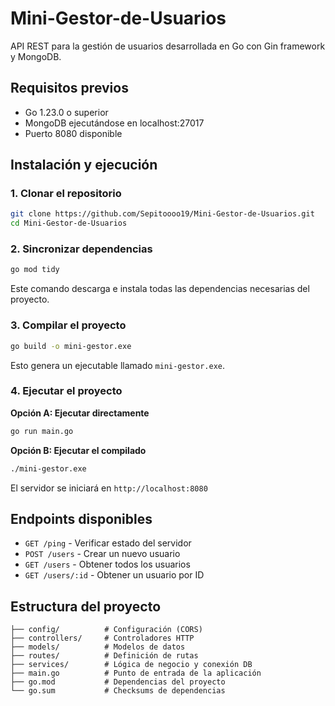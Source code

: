 # Mini-Gestor-de-Usuarios

API REST para la gestión de usuarios desarrollada en Go con Gin framework y MongoDB.

## Requisitos previos

- Go 1.23.0 o superior
- MongoDB ejecutándose en localhost:27017
- Puerto 8080 disponible

## Instalación y ejecución

### 1. Clonar el repositorio
```bash
git clone https://github.com/Sepitoooo19/Mini-Gestor-de-Usuarios.git
cd Mini-Gestor-de-Usuarios
```

### 2. Sincronizar dependencias
```bash
go mod tidy
```
Este comando descarga e instala todas las dependencias necesarias del proyecto.

### 3. Compilar el proyecto
```bash
go build -o mini-gestor.exe
```
Esto genera un ejecutable llamado `mini-gestor.exe`.

### 4. Ejecutar el proyecto

**Opción A: Ejecutar directamente**
```bash
go run main.go
```

**Opción B: Ejecutar el compilado**
```bash
./mini-gestor.exe
```

El servidor se iniciará en `http://localhost:8080`

## Endpoints disponibles

- `GET /ping` - Verificar estado del servidor
- `POST /users` - Crear un nuevo usuario
- `GET /users` - Obtener todos los usuarios
- `GET /users/:id` - Obtener un usuario por ID

## Estructura del proyecto

```
├── config/          # Configuración (CORS)
├── controllers/     # Controladores HTTP
├── models/          # Modelos de datos
├── routes/          # Definición de rutas
├── services/        # Lógica de negocio y conexión DB
├── main.go          # Punto de entrada de la aplicación
├── go.mod           # Dependencias del proyecto
└── go.sum           # Checksums de dependencias
```